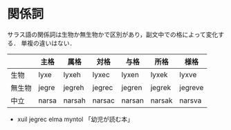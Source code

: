 # 関係詞
サラス語の関係詞は生物か無生物かで区別があり，副文中での格によって変化する．
単複の違いはない．

|        | 主格  | 属格   | 対格   | 与格   | 所格   | 様格    |
|--------|-------|--------|--------|--------|--------|---------|
| 生物   | lyxe  | lyxeh  | lyxec  | lyxen  | lyxek  | lyxve   |
| 無生物 | jegre | jegreh | jegrec | jegren | jegrek | jegreve |
| 中立   | narsa | narsah | narsac | narsan | narsak | narsva  |

* xuil jegrec elma myntol 「幼児が読む本」
